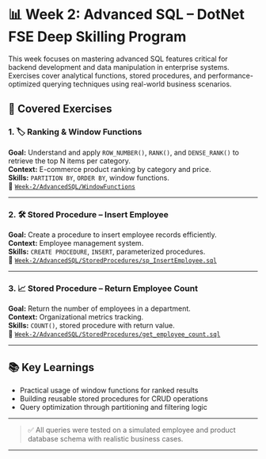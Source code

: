 # 📊 Week 2: Advanced SQL – DotNet FSE Deep Skilling Program

This week focuses on mastering advanced SQL features critical for backend development and data manipulation in enterprise systems. Exercises cover analytical functions, stored procedures, and performance-optimized querying techniques using real-world business scenarios.

## 📘 Covered Exercises

### 1. 🏷️ Ranking & Window Functions  
**Goal:** Understand and apply `ROW_NUMBER()`, `RANK()`, and `DENSE_RANK()` to retrieve the top N items per category.  
**Context:** E-commerce product ranking by category and price.  
**Skills:** `PARTITION BY`, `ORDER BY`, window functions.  
📁 [`Week-2/AdvancedSQL/WindowFunctions`](./AdvancedSQL/WindowFunctions)

---

### 2. 🛠️ Stored Procedure – Insert Employee  
**Goal:** Create a procedure to insert employee records efficiently.  
**Context:** Employee management system.  
**Skills:** `CREATE PROCEDURE`, `INSERT`, parameterized procedures.  
📁 [`Week-2/AdvancedSQL/StoredProcedures/sp_InsertEmployee.sql`](./AdvancedSQL/StoredProcedures)

---

### 3. 📈 Stored Procedure – Return Employee Count  
**Goal:** Return the number of employees in a department.  
**Context:** Organizational metrics tracking.  
**Skills:** `COUNT()`, stored procedure with return value.  
📁 [`Week-2/AdvancedSQL/StoredProcedures/get_employee_count.sql`](./AdvancedSQL/StoredProcedures)

---

## 📚 Key Learnings

- Practical usage of window functions for ranked results
- Building reusable stored procedures for CRUD operations
- Query optimization through partitioning and filtering logic

---

> ✅ All queries were tested on a simulated employee and product database schema with realistic business cases.

---

